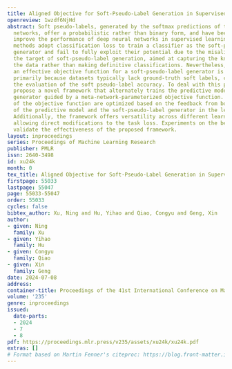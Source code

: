 ```yaml
---
title: Aligned Objective for Soft-Pseudo-Label Generation in Supervised Learning
openreview: 1wzdf6NjHd
abstract: Soft pseudo-labels, generated by the softmax predictions of the trained
  networks, offer a probabilistic rather than binary form, and have been shown to
  improve the performance of deep neural networks in supervised learning. Most previous
  methods adopt classification loss to train a classifier as the soft-pseudo-label
  generator and fail to fully exploit their potential due to the misalignment with
  the target of soft-pseudo-label generation, aimed at capturing the knowledge in
  the data rather than making definitive classifications. Nevertheless, manually designing
  an effective objective function for a soft-pseudo-label generator is challenging,
  primarily because datasets typically lack ground-truth soft labels, complicating
  the evaluation of the soft pseudo-label accuracy. To deal with this problem, we
  propose a novel framework that alternately trains the predictive model and the soft-pseudo-label
  generator guided by a meta-network-parameterized objective function. The parameters
  of the objective function are optimized based on the feedback from both the performance
  of the predictive model and the soft-pseudo-label generator in the learning task.
  Additionally, the framework offers versatility across different learning tasks by
  allowing direct modifications to the task loss. Experiments on the benchmark datasets
  validate the effectiveness of the proposed framework.
layout: inproceedings
series: Proceedings of Machine Learning Research
publisher: PMLR
issn: 2640-3498
id: xu24k
month: 0
tex_title: Aligned Objective for Soft-Pseudo-Label Generation in Supervised Learning
firstpage: 55033
lastpage: 55047
page: 55033-55047
order: 55033
cycles: false
bibtex_author: Xu, Ning and Hu, Yihao and Qiao, Congyu and Geng, Xin
author:
- given: Ning
  family: Xu
- given: Yihao
  family: Hu
- given: Congyu
  family: Qiao
- given: Xin
  family: Geng
date: 2024-07-08
address:
container-title: Proceedings of the 41st International Conference on Machine Learning
volume: '235'
genre: inproceedings
issued:
  date-parts:
  - 2024
  - 7
  - 8
pdf: https://proceedings.mlr.press/v235/assets/xu24k/xu24k.pdf
extras: []
# Format based on Martin Fenner's citeproc: https://blog.front-matter.io/posts/citeproc-yaml-for-bibliographies/
---
```

